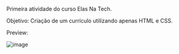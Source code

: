 Primeira atividade do curso Elas Na Tech.

Objetivo: Criação de um currículo utilizando apenas HTML e CSS.

Preview:

![image](https://github.com/CamiBregalda/Elas_Na_Tech/assets/108535010/0c0e3e20-3fea-4dc9-b62f-e31d54ad4721)
